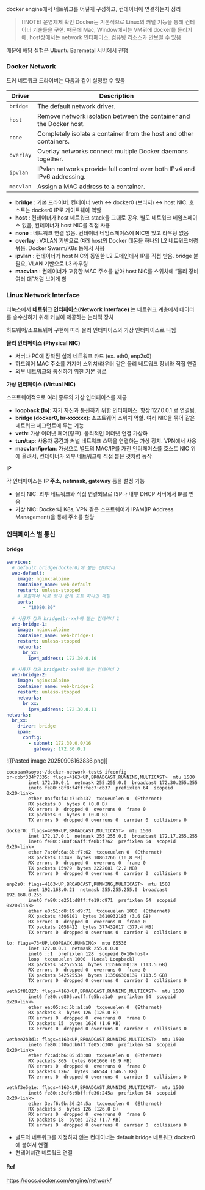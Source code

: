 
docker engine에서 네트워크를 어떻게 구성하고, 컨테이너에 연결하는지 정리

> [!NOTE] 운영체제 확인
> Docker는 기본적으로 Linux의 커널 기능을 통해 컨테이너 기술들을 구현. 때문에 Mac, Window에서는 VM위에 docker를 돌리기에, host상에서는 network 인터페이스, 컴퓨팅 리소스가 안보일 수 있음

때문에 해당 실험은 Ubuntu Baremetal 서버에서 진행
### Docker Network

도커 네트워크 드라이버는 다음과 같이 설정할 수 있음

| Driver    | Description                                                              |
| --------- | ------------------------------------------------------------------------ |
| `bridge`  | The default network driver.                                              |
| `host`    | Remove network isolation between the container and the Docker host.      |
| `none`    | Completely isolate a container from the host and other containers.       |
| `overlay` | Overlay networks connect multiple Docker daemons together.               |
| `ipvlan`  | IPvlan networks provide full control over both IPv4 and IPv6 addressing. |
| `macvlan` | Assign a MAC address to a container.                                     |

- **bridge** : 기본 드라이버. 컨테이너 veth ↔ docker0 (브리지) ↔ host NIC. 호스트는 docker0 IP로 게이트웨이 역할
- **host** : 컨테이너가 host 네트워크 stack을 그대로 공유. 별도 네트워크 네임스페이스 없음, 컨테이너가 host NIC를 직접 사용
- **none** : 네트워크 연결 없음. 컨테이너 네임스페이스에 NIC만 있고 라우팅 없음
- **overlay** : VXLAN 기반으로 여러 host의 Docker 데몬을 하나의 L2 네트워크처럼 묶음. Docker Swarm/K8s 등에서 사용
- **ipvlan** : 컨테이너가 host NIC와 동일한 L2 도메인에서 IP를 직접 받음. bridge 불필요, VLAN 기반으로 L3 라우팅 
- **macvlan** : 컨테이너가 고유한 MAC 주소를 받아 host NIC를 스위치에 “물리 장비 여러 대”처럼 보이게 함

### Linux Network Interface


리눅스에서 **네트워크 인터페이스(Network Interface)** 는 네트워크 계층에서 데이터를 송수신하기 위해 커널이 제공하는 논리적 장치

하드웨어/소프트웨어 구현에 따라 물리 인터페이스와 가상 인터페이스로 나뉨

  
 **물리 인터페이스 (Physical NIC)**

- 서버나 PC에 장착된 실제 네트워크 카드 (ex. eth0, enp2s0)
- 하드웨어 MAC 주소를 가지며 스위치/라우터 같은 물리 네트워크 장비와 직접 연결
- 외부 네트워크와 통신하기 위한 기본 경로


**가상 인터페이스 (Virtual NIC)**

소프트웨어적으로 여러 종류의 가상 인터페이스를 제공

- **loopback (lo)**: 자기 자신과 통신하기 위한 인터페이스. 항상 127.0.0.1 로 연결됨.
- **bridge (docker0, br-xxxxxx)**: 소프트웨어 스위치 역할. 여러 NIC을 묶어 같은 네트워크 세그먼트에 두는 기능
- **veth**: 가상 이더넷 페어(링크). 물리적인 이더넷 연결 가상화
- **tun/tap**: 사용자 공간과 커널 네트워크 스택을 연결하는 가상 장치. VPN에서 사용
- **macvlan/ipvlan**: 가상으로 별도의 MAC/IP를 가진 인터페이스를 호스트 NIC 위에 올려서, 컨테이너가 외부 네트워크에 직접 붙은 것처럼 동작

**IP**

각 인터페이스는 **IP 주소**, **netmask**, **gateway** 등을 설정 가능

- 물리 NIC: 외부 네트워크와 직접 연결되므로 ISP나 내부 DHCP 서버에서 IP를 받음
- 가상 NIC: Docker나 K8s, VPN 같은 소프트웨어가 IPAM(IP Address Management)을 통해 주소를 할당


### 인터페이스 별 통신
#### bridge

```yml
services:
  # default bridge(docker0)에 붙는 컨테이너
  web-default:
    image: nginx:alpine
    container_name: web-default
    restart: unless-stopped
    # 로컬에서 바로 보기 쉽게 포트 하나만 매핑
    ports:
      - "18080:80"

  # 사용자 정의 bridge(br-xx)에 붙는 컨테이너 1
  web-bridge-1:
    image: nginx:alpine
    container_name: web-bridge-1
    restart: unless-stopped
    networks:
      br_xx:
        ipv4_address: 172.30.0.10

  # 사용자 정의 bridge(br-xx)에 붙는 컨테이너 2
  web-bridge-2:
    image: nginx:alpine
    container_name: web-bridge-2
    restart: unless-stopped
    networks:
      br_xx:
        ipv4_address: 172.30.0.11
networks:
  br_xx:
    driver: bridge
    ipam:
      config:
        - subnet: 172.30.0.0/16
          gateway: 172.30.0.1


````


![[Pasted image 20250906163836.png]]

```
cocopam@soyo:~/docker-network-test$ ifconfig
br-cbbf334f7335: flags=4163<UP,BROADCAST,RUNNING,MULTICAST>  mtu 1500
        inet 172.30.0.1  netmask 255.255.0.0  broadcast 172.30.255.255
        inet6 fe80::8f8:f4ff:fec7:cb37  prefixlen 64  scopeid 0x20<link>
        ether 0a:f8:f4:c7:cb:37  txqueuelen 0  (Ethernet)
        RX packets 0  bytes 0 (0.0 B)
        RX errors 0  dropped 0  overruns 0  frame 0
        TX packets 0  bytes 0 (0.0 B)
        TX errors 0  dropped 0 overruns 0  carrier 0  collisions 0

docker0: flags=4099<UP,BROADCAST,MULTICAST>  mtu 1500
        inet 172.17.0.1  netmask 255.255.0.0  broadcast 172.17.255.255
        inet6 fe80::780f:6aff:fe8b:f762  prefixlen 64  scopeid 0x20<link>
        ether 7a:0f:6a:8b:f7:62  txqueuelen 0  (Ethernet)
        RX packets 13349  bytes 10863266 (10.8 MB)
        RX errors 0  dropped 0  overruns 0  frame 0
        TX packets 15979  bytes 2222681 (2.2 MB)
        TX errors 0  dropped 0 overruns 0  carrier 0  collisions 0

enp2s0: flags=4163<UP,BROADCAST,RUNNING,MULTICAST>  mtu 1500
        inet 192.168.0.21  netmask 255.255.255.0  broadcast 192.168.0.255
        inet6 fe80::e251:d8ff:fe19:d971  prefixlen 64  scopeid 0x20<link>
        ether e0:51:d8:19:d9:71  txqueuelen 1000  (Ethernet)
        RX packets 4305101  bytes 3610932183 (3.6 GB)
        RX errors 0  dropped 0  overruns 0  frame 0
        TX packets 2058422  bytes 377432017 (377.4 MB)
        TX errors 0  dropped 0 overruns 0  carrier 0  collisions 0

lo: flags=73<UP,LOOPBACK,RUNNING>  mtu 65536
        inet 127.0.0.1  netmask 255.0.0.0
        inet6 ::1  prefixlen 128  scopeid 0x10<host>
        loop  txqueuelen 1000  (Local Loopback)
        RX packets 542525534  bytes 113566300139 (113.5 GB)
        RX errors 0  dropped 0  overruns 0  frame 0
        TX packets 542525534  bytes 113566300139 (113.5 GB)
        TX errors 0  dropped 0 overruns 0  carrier 0  collisions 0

veth5f81027: flags=4163<UP,BROADCAST,RUNNING,MULTICAST>  mtu 1500
        inet6 fe80::e805:acff:fe5b:a1a0  prefixlen 64  scopeid 0x20<link>
        ether ea:05:ac:5b:a1:a0  txqueuelen 0  (Ethernet)
        RX packets 3  bytes 126 (126.0 B)
        RX errors 0  dropped 0  overruns 0  frame 0
        TX packets 15  bytes 1626 (1.6 KB)
        TX errors 0  dropped 0 overruns 0  carrier 0  collisions 0

vethee2b3d1: flags=4163<UP,BROADCAST,RUNNING,MULTICAST>  mtu 1500
        inet6 fe80::f0ad:b6ff:fe05:d300  prefixlen 64  scopeid 0x20<link>
        ether f2:ad:b6:05:d3:00  txqueuelen 0  (Ethernet)
        RX packets 865  bytes 6961666 (6.9 MB)
        RX errors 0  dropped 0  overruns 0  frame 0
        TX packets 1267  bytes 346544 (346.5 KB)
        TX errors 0  dropped 0 overruns 0  carrier 0  collisions 0

vethf3e5e1e: flags=4163<UP,BROADCAST,RUNNING,MULTICAST>  mtu 1500
        inet6 fe80::3cf6:9bff:fe36:245a  prefixlen 64  scopeid 0x20<link>
        ether 3e:f6:9b:36:24:5a  txqueuelen 0  (Ethernet)
        RX packets 3  bytes 126 (126.0 B)
        RX errors 0  dropped 0  overruns 0  frame 0
        TX packets 18  bytes 1752 (1.7 KB)
        TX errors 0  dropped 0 overruns 0  carrier 0  collisions 0

````

- 별도의 네트워크를 지정하지 않는 컨테이너는 default bridge 네트워크 docker0에 붙여서 연결
- 컨테이너간 네트워크 연결

#### Ref
https://docs.docker.com/engine/network/